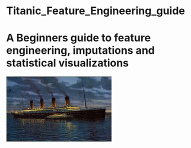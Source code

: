 # Titanic_Feature_Engineering_guide

# A Beginners guide to feature engineering, imputations and statistical visualizations

![Screenshot](D1.jpg)
